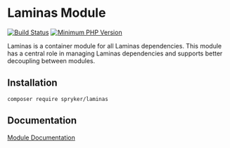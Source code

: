 # Laminas Module
[![Build Status](https://travis-ci.org/spryker/laminas.svg)](https://travis-ci.org/spryker/laminas)
[![Minimum PHP Version](https://img.shields.io/badge/php-%3E%3D%207.2-8892BF.svg)](https://php.net/)

Laminas is a container module for all Laminas dependencies. This module has a central role in managing Laminas dependencies and supports better decoupling between modules.

## Installation

```
composer require spryker/laminas
```

## Documentation

[Module Documentation](https://academy.spryker.com/developing_with_spryker/module_guide/modules.html)
